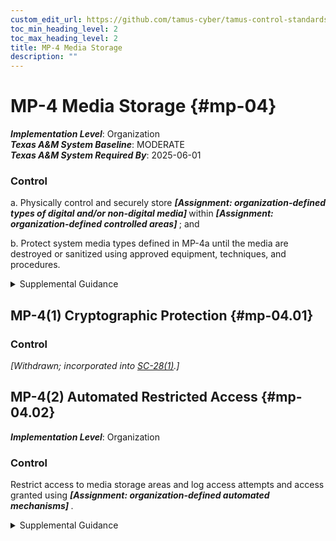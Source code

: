 ```yaml
---
custom_edit_url: https://github.com/tamus-cyber/tamus-control-standards/tree/main/content/tamus.edu/TAMUS_profile.yaml
toc_min_heading_level: 2
toc_max_heading_level: 2
title: MP-4 Media Storage
description: ""
---
```


# MP-4 Media Storage {#mp-04}

_**Implementation Level**_: Organization\
_**Texas A&M System Baseline**_: MODERATE\
_**Texas A&M System Required By**_: 2025-06-01

### Control



a. Physically control and securely store <strong title="mp-4_prm_1"> <em>[Assignment: organization-defined types of digital and/or non-digital media]</em> </strong> within <strong title="mp-4_prm_2"> <em>[Assignment: organization-defined controlled areas]</em> </strong> ; and

b. Protect system media types defined in MP-4a until the media are destroyed or sanitized using approved equipment, techniques, and procedures.


<details><summary>Supplemental Guidance</summary>System media includes digital and non-digital media. Digital media includes flash drives, diskettes, magnetic tapes, external or removable hard disk drives (e.g., solid state, magnetic), compact discs, and digital versatile discs. Non-digital media includes paper and microfilm. Physically controlling stored media includes conducting inventories, ensuring procedures are in place to allow individuals to check out and return media to the library, and maintaining accountability for stored media. Secure storage includes a locked drawer, desk, or cabinet or a controlled media library. The type of media storage is commensurate with the security category or classification of the information on the media. Controlled areas are spaces that provide physical and procedural controls to meet the requirements established for protecting information and systems. Fewer controls may be needed for media that contains information determined to be in the public domain, publicly releasable, or have limited adverse impacts on organizations, operations, or individuals if accessed by other than authorized personnel. In these situations, physical access controls provide adequate protection.</details>


## MP-4(1) Cryptographic Protection {#mp-04.01}

### Control

<em>[Withdrawn; incorporated into [SC-28(1)](/catalog/sc/sc-28#sc-28.01).]</em>



## MP-4(2) Automated Restricted Access {#mp-04.02}

_**Implementation Level**_: Organization

### Control

Restrict access to media storage areas and log access attempts and access granted using <strong title="mp-4.2_prm_1"> <em>[Assignment: organization-defined automated mechanisms]</em> </strong>.


<details><summary>Supplemental Guidance</summary>Automated mechanisms include keypads, biometric readers, or card readers on the external entries to media storage areas.</details>
